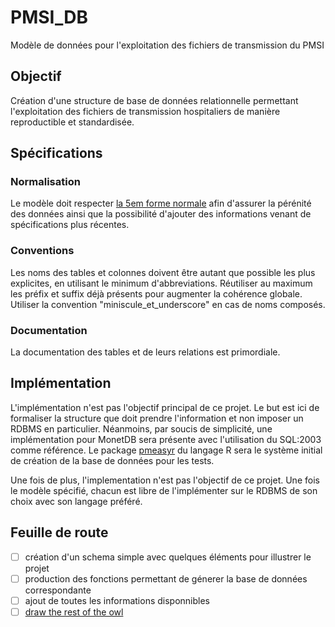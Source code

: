 # PMSI_DB
Modèle de données pour l'exploitation des fichiers de transmission du PMSI

## Objectif

Création d'une structure de base de données relationnelle permettant l'exploitation des fichiers de transmission hospitaliers de manière reproductible et standardisée.

## Spécifications

### Normalisation

Le modèle doit respecter [la 5em forme normale](https://en.wikipedia.org/wiki/Fifth_normal_form) afin d'assurer la pérénité des données ainsi que la possibilité d'ajouter des informations venant de spécifications plus récentes.

### Conventions

Les noms des tables et colonnes doivent être autant que possible les plus explicites, en utilisant le minimum d'abbreviations. Réutiliser au maximum les préfix et suffix déjà présents pour augmenter la cohérence globale.
Utiliser la convention "miniscule_et_underscore" en cas de noms composés.

### Documentation

La documentation des tables et de leurs relations est primordiale.

## Implémentation

L'implémentation n'est pas l'objectif principal de ce projet. Le but est ici de formaliser la structure que doit prendre l'information et non imposer un RDBMS en particulier.
Néanmoins, par soucis de simplicité, une implémentation pour MonetDB sera présente avec l'utilisation du SQL:2003 comme référence. Le package [pmeasyr](https://github.com/IM-APHP/pmeasyr) du langage R sera le système initial de création de la base de données pour les tests.

Une fois de plus, l'implementation n'est pas l'objectif de ce projet. Une fois le modèle spécifié, chacun est libre de l'implémenter sur le RDBMS de son choix avec son langage préféré.

## Feuille de route

- [ ] création d'un schema simple avec quelques éléments pour illustrer le projet
- [ ] production des fonctions permettant de génerer la base de données correspondante
- [ ] ajout de toutes les informations disponnibles
- [ ] [draw the rest of the owl](https://roaddogmedia.files.wordpress.com/2013/07/how-to-draw-an-owl-clean.jpg)
